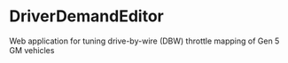 # DriverDemandEditor
Web application for tuning drive-by-wire (DBW) throttle mapping of Gen 5 GM vehicles
